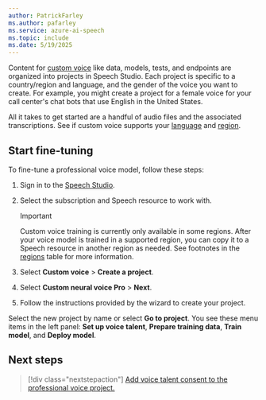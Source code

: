 ```yaml
---
author: PatrickFarley
ms.author: pafarley
ms.service: azure-ai-speech
ms.topic: include
ms.date: 5/19/2025
---
```


Content for [custom voice](https://aka.ms/customvoice) like data, models, tests, and endpoints are organized into projects in Speech Studio. Each project is specific to a country/region and language, and the gender of the voice you want to create. For example, you might create a project for a female voice for your call center's chat bots that use English in the United States.

All it takes to get started are a handful of audio files and the associated transcriptions. See if custom voice supports your [language](../../../../language-support.md?tabs=tts) and [region](../../../../regions.md#regions).

## Start fine-tuning

To fine-tune a professional voice model, follow these steps:

1. Sign in to the [Speech Studio](https://aka.ms/speechstudio/customvoice).
1. Select the subscription and Speech resource to work with. 

    > [!IMPORTANT]
    > Custom voice training is currently only available in some regions. After your voice model is trained in a supported region, you can copy it to a Speech resource in another region as needed. See footnotes in the [regions](../../../../regions.md#regions) table for more information.

1. Select **Custom voice** > **Create a project**. 
1. Select **Custom neural voice Pro** > **Next**. 
1. Follow the instructions provided by the wizard to create your project. 

Select the new project by name or select **Go to project**. You see these menu items in the left panel: **Set up voice talent**, **Prepare training data**, **Train model**, and **Deploy model**. 

## Next steps

> [!div class="nextstepaction"]
> [Add voice talent consent to the professional voice project.](../../../../professional-voice-create-consent.md)

